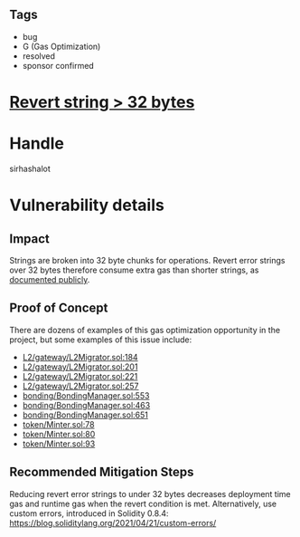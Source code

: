 ## Tags

- bug
- G (Gas Optimization)
- resolved
- sponsor confirmed

# [Revert string > 32 bytes](https://github.com/code-423n4/2022-01-livepeer-findings/issues/115) 

# Handle

sirhashalot


# Vulnerability details

## Impact

Strings are broken into 32 byte chunks for operations. Revert error strings over 32 bytes therefore consume extra gas than shorter strings, as [documented publicly](https://blog.polymath.network/solidity-tips-and-tricks-to-save-gas-and-reduce-bytecode-size-c44580b218e6#c17b).

## Proof of Concept

There are dozens of examples of this gas optimization opportunity in the project, but some examples of this issue include:
- [L2/gateway/L2Migrator.sol:184](https://github.com/livepeer/arbitrum-lpt-bridge/blob/ebf68d11879c2798c5ec0735411b08d0bea4f287/contracts/L2/gateway/L2Migrator.sol#L184)
- [L2/gateway/L2Migrator.sol:201](https://github.com/livepeer/arbitrum-lpt-bridge/blob/ebf68d11879c2798c5ec0735411b08d0bea4f287/contracts/L2/gateway/L2Migrator.sol#L201)
- [L2/gateway/L2Migrator.sol:221](https://github.com/livepeer/arbitrum-lpt-bridge/blob/ebf68d11879c2798c5ec0735411b08d0bea4f287/contracts/L2/gateway/L2Migrator.sol#L221)
- [L2/gateway/L2Migrator.sol:257](https://github.com/livepeer/arbitrum-lpt-bridge/blob/ebf68d11879c2798c5ec0735411b08d0bea4f287/contracts/L2/gateway/L2Migrator.sol#L257)
- [bonding/BondingManager.sol:553](https://github.com/livepeer/protocol/blob/20e7ebb86cdb4fe9285bf5fea02eb603e5d48805/contracts/bonding/BondingManager.sol#L553)
- [bonding/BondingManager.sol:463](https://github.com/livepeer/protocol/blob/20e7ebb86cdb4fe9285bf5fea02eb603e5d48805/contracts/bonding/BondingManager.sol#L463)
- [bonding/BondingManager.sol:651](https://github.com/livepeer/protocol/blob/20e7ebb86cdb4fe9285bf5fea02eb603e5d48805/contracts/bonding/BondingManager.sol#L651)
- [token/Minter.sol:78](https://github.com/livepeer/protocol/blob/20e7ebb86cdb4fe9285bf5fea02eb603e5d48805/contracts/token/Minter.sol#L78)
- [token/Minter.sol:80](https://github.com/livepeer/protocol/blob/20e7ebb86cdb4fe9285bf5fea02eb603e5d48805/contracts/token/Minter.sol#L80)
- [token/Minter.sol:93](https://github.com/livepeer/protocol/blob/20e7ebb86cdb4fe9285bf5fea02eb603e5d48805/contracts/token/Minter.sol#L93)

## Recommended Mitigation Steps

Reducing revert error strings to under 32 bytes decreases deployment time gas and runtime gas when the revert condition is met. Alternatively, use custom errors, introduced in Solidity 0.8.4: https://blog.soliditylang.org/2021/04/21/custom-errors/

